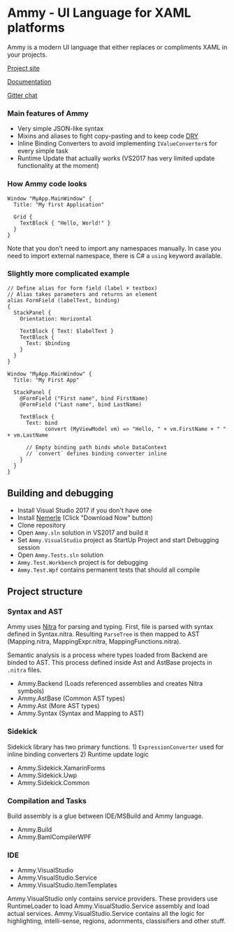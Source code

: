 # Ammy - UI Language for XAML platforms

Ammy is a modern UI language that either replaces or compliments XAML in your projects. 

[Project site](http://www.ammyui.com)

[Documentation](http://www.ammyui.com/documentation/)

[Gitter chat](https://gitter.im/AmmyUI/Ammy)

### Main features of Ammy 

* Very simple JSON-like syntax
* Mixins and aliases to fight copy-pasting and to keep code [DRY](https://en.wikipedia.org/wiki/Don%27t_repeat_yourself)
* Inline Binding Converters to avoid implementing `IValueConverter`s for every simple task
* Runtime Update that actually works (VS2017 has very limited update functionality at the moment)

### How Ammy code looks

```
Window "MyApp.MainWindow" {
  Title: "My first Application"

  Grid {
    TextBlock { "Hello, World!" }
  }
}
```


Note that you don't need to import any namespaces manually. In case you need to import external namespace, there is C# a `using` keyword available.


### Slightly more complicated example

```
// Define alias for form field (label + textbox)
// Alias takes parameters and returns an element
alias FormField (labelText, binding)
{
  StackPanel {
    Orientation: Horizontal
    
    TextBlock { Text: $labelText }
    TextBlock {
      Text: $binding
    }
  }
}

Window "MyApp.MainWindow" {
  Title: "My First App"
  
  StackPanel { 
    @FormField ("First name", bind FirstName)
    @FormField ("Last name", bind LastName)
    
    TextBlock {
      Text: bind 
            convert (MyViewModel vm) => "Hello, " + vm.FirstName + " " + vm.LastName
      
      // Empty binding path binds whole DataContext
      // `convert` defines binding converter inline
    }
  }
}
```

## Building and debugging

* Install Visual Studio 2017 if you don't have one
* Install [Nemerle](http://nemerle.org) (Click "Download Now" button)
* Clone repository
* Open `Ammy.sln` solution in VS2017 and build it
* Set `Ammy.VisualStudio` project as StartUp Project and start Debugging session
* Open `Ammy.Tests.sln` solution 
* `Ammy.Test.Workbench` project is for debugging
* `Ammy.Test.Wpf` contains permanent tests that should all compile

## Project structure

### Syntax and AST

Ammy uses [Nitra](https://github.com/rsdn/nitra) for parsing and typing. First, file is parsed with syntax defined in Syntax.nitra. Resulting `ParseTree` is then mapped to AST (Mapping.nitra, MappingExpr.nitra, MappingFunctions.nitra). 

Semantic analysis is a process where types loaded from Backend are binded to AST. This process defined inside Ast and AstBase projects in `.nitra` files.

* Ammy.Backend (Loads referenced assemblies and creates Nitra symbols)
* Ammy.AstBase (Common AST types)
* Ammy.Ast (More AST types)
* Ammy.Syntax (Syntax and Mapping to AST)

### Sidekick 

Sidekick library has two primary functions. 1) `ExpressionConverter` used for inline binding converters 2) Runtime update logic

* Ammy.Sidekick.XamarinForms
* Ammy.Sidekick.Uwp
* Ammy.Sidekick.Common

### Compilation and Tasks

Build assembly is a glue between IDE/MSBuild and Ammy language. 

* Ammy.Build
* Ammy.BamlCompilerWPF

### IDE

* Ammy.VisualStudio
* Ammy.VisualStudio.Service
* Ammy.VisualStudio.ItemTemplates

Ammy.VisualStudio only contains service providers. These providers use RuntimeLoader to load Ammy.VisualStudio.Service assembly and load actual services. Ammy.VisualStudio.Service contains all the logic for highlighting, intelli-sense, regions, adornments, classisifiers and other stuff. 






